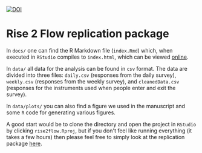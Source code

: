[![DOI](https://zenodo.org/badge/323355765.svg)](https://zenodo.org/badge/latestdoi/323355765)

# Rise 2 Flow replication package

In `docs/` one can find the R Markdown file (`index.Rmd`) which, when executed in `RStudio` compiles to `index.html`, which can be viewed [online](https://torkar.github.io/rise2flow/).

In `data/` all data for the analysis can be found in `csv` format. The data are divided into three files: `daily.csv` (responses from the daily survey), `weekly.csv` (responses from the weekly survey), and `cleanedData.csv` (responses for the instruments used when people enter and exit the survey).

In `data/plots/` you can also find a figure we used in the manuscript and some `R` code for generating various figures.

A good start would be to clone the directory and open the project in `RStudio` by clicking `rise2flow.Rproj`, but if you don't feel like running everything (it takes a few hours) then please feel free to simply look at the replication package [here](https://torkar.github.io/rise2flow/).
